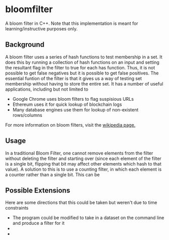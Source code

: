 # bloomfilter
A bloom filter in C++. Note that this implementation is meant for learning/instructive purposes only. 

## Background 
A bloom filter uses a series of hash functions to test membership in a set. It does this by running a collection of hash functions on an input and setting the resultant flag in the filter to true for each has function. Thus, it is not possible to get false negatives but it is possible to get false positives. The essential funtion of the filter is that it gives us a way of testing set membership without having to store the entire set. It has a number of useful applications, including but not limited to
* Google Chrome uses bloom filters to flag suspisious URLs
* Ethereum uses it for quick lookup of blockchain logs
* Many database engines use them for lookup of non-existent rows/columns

For more information on bloom filters, visit the [wikipedia page.](https://courses.cs.duke.edu/spring03/cps296.5/papers/ziv_lempel_1977_universal_algorithm.pdf)

## Usage

In a traditional Bloom Filter, one cannot remove elements from the filter without deleting the filter and starting over (since each element of the filter is a single bit, flipping that bit may affect other elements which hash to that value). A solution to this is to use a counting filter, in which each element is a counter rather than a single bit. This can be 

## Possible Extensions
Here are some directions that this could be taken but weren't due to time constraints
* The program could be modified to take in a dataset on the command line and produce a filter for it
* 
* 